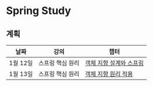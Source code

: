 # Spring Study

## 계획
| 날짜 |강의|챕터 |
| ------ | ------------------- | -------------------------------------------------------- |
| 1월 12일 | 스프링 핵심 원리 |  [객체 지향 설계와 스프링](스프링_핵심_원리/01_객체_지향_설계와_스프링.md)|
| 1월 13일 | 스프링 핵심 원리 |  [객체 지향 원리 적용](스프링_핵심_원리/02_객체_지향_원리_적용.md)|
